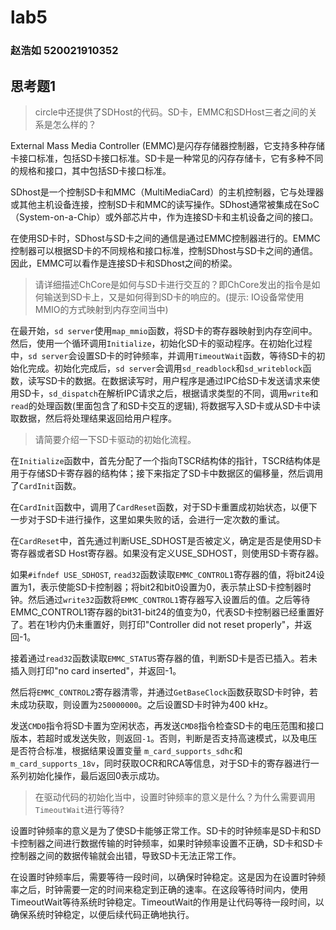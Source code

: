 # lab5

### 赵浩如 520021910352
## 思考题1
> circle中还提供了SDHost的代码。SD卡，EMMC和SDHost三者之间的关系是怎么样的？

External Mass Media Controller (EMMC)是闪存存储器控制器，它支持多种存储卡接口标准，包括SD卡接口标准。SD卡是一种常见的闪存存储卡，它有多种不同的规格和接口，其中包括SD卡接口标准。

SDhost是一个控制SD卡和MMC（MultiMediaCard）的主机控制器，它与处理器或其他主机设备连接，控制SD卡和MMC的读写操作。SDhost通常被集成在SoC（System-on-a-Chip）或外部芯片中，作为连接SD卡和主机设备之间的接口。

在使用SD卡时，SDhost与SD卡之间的通信是通过EMMC控制器进行的。EMMC控制器可以根据SD卡的不同规格和接口标准，控制SDhost与SD卡之间的通信。因此，EMMC可以看作是连接SD卡和SDhost之间的桥梁。

> 请详细描述ChCore是如何与SD卡进行交互的？即ChCore发出的指令是如何输送到SD卡上，又是如何得到SD卡的响应的。(提示: IO设备常使用MMIO的方式映射到内存空间当中)

在最开始，`sd server`使用`map_mmio`函数，将SD卡的寄存器映射到内存空间中。然后，使用一个循环调用`Initialize`，初始化SD卡的驱动程序。在初始化过程中，`sd server`会设置SD卡的时钟频率，并调用`TimeoutWait`函数，等待SD卡的初始化完成。初始化完成后，`sd server`会调用`sd_readblock`和`sd_writeblock`函数，读写SD卡的数据。在数据读写时，用户程序是通过IPC给SD卡发送请求来使用SD卡，`sd_dispatch`在解析IPC请求之后，根据请求类型的不同，调用`write`和`read`的处理函数(里面包含了和SD卡交互的逻辑), 将数据写入SD卡或从SD卡中读取数据，然后将处理结果返回给用户程序。

> 请简要介绍一下SD卡驱动的初始化流程。

在`Initialize`函数中，首先分配了一个指向TSCR结构体的指针，TSCR结构体是用于存储SD卡寄存器的结构体；接下来指定了SD卡中数据区的偏移量，然后调用了`CardInit`函数。

在`CardInit`函数中，调用了`CardReset`函数，对于SD卡重置成初始状态，以便下一步对于SD卡进行操作，这里如果失败的话，会进行一定次数的重试。

在`CardReset`中，首先通过判断USE_SDHOST是否被定义，确定是否是使用SD卡寄存器或者SD Host寄存器。如果没有定义USE_SDHOST，则使用SD卡寄存器。

如果`#ifndef USE_SDHOST`, `read32`函数读取`EMMC_CONTROL1`寄存器的值，将bit24设置为1，表示使能SD卡控制器；将bit2和bit0设置为0，表示禁止SD卡控制器时钟。然后通过`write32`函数将`EMMC_CONTROL1`寄存器写入设置后的值。之后等待EMMC_CONTROL1寄存器的bit31-bit24的值变为0，代表SD卡控制器已经重置好了。若在1秒内仍未重置好，则打印"Controller did not reset properly"，并返回-1。

接着通过`read32`函数读取`EMMC_STATUS`寄存器的值，判断SD卡是否已插入。若未插入则打印"no card inserted"，并返回-1。

然后将`EMMC_CONTROL2`寄存器清零，并通过`GetBaseClock`函数获取SD卡时钟，若未成功获取，则设置为`250000000`。之后设置SD卡时钟为400 kHz。

发送`CMD0`指令将SD卡置为空闲状态，再发送`CMD8`指令检查SD卡的电压范围和接口版本，若超时或发送失败，则返回`-1`。否则，判断是否支持高速模式，以及电压是否符合标准，根据结果设置变量    `m_card_supports_sdhc`和`m_card_supports_18v`，同时获取OCR和RCA等信息，对于SD卡的寄存器进行一系列初始化操作，最后返回0表示成功。

> 在驱动代码的初始化当中，设置时钟频率的意义是什么？为什么需要调用`TimeoutWait`进行等待?

设置时钟频率的意义是为了使SD卡能够正常工作。SD卡的时钟频率是SD卡和SD卡控制器之间进行数据传输的时钟频率，如果时钟频率设置不正确，SD卡和SD卡控制器之间的数据传输就会出错，导致SD卡无法正常工作。

在设置时钟频率后，需要等待一段时间，以确保时钟稳定。这是因为在设置时钟频率之后，时钟需要一定的时间来稳定到正确的速率。在这段等待时间内，使用TimeoutWait等待系统时钟稳定。TimeoutWait的作用是让代码等待一段时间，以确保系统时钟稳定，以便后续代码正确地执行。